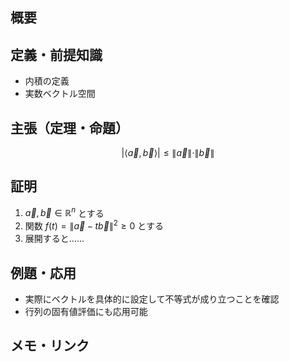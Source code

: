 ## 概要


## 定義・前提知識
- 内積の定義
- 実数ベクトル空間

## 主張（定理・命題）

$$
|\langle \vec{a}, \vec{b} \rangle| \leq \|\vec{a}\| \cdot \|\vec{b}\|
$$

## 証明
1. $\vec{a}, \vec{b} \in \mathbb{R}^n$ とする
2. 関数 $f(t) = \|\vec{a} - t\vec{b}\|^2 \geq 0$ とする
3. 展開すると……

## 例題・応用
- 実際にベクトルを具体的に設定して不等式が成り立つことを確認
- 行列の固有値評価にも応用可能

## メモ・リンク
